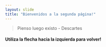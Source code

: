 ```yaml
---
layout: slide
title: "Bienvenidos a la segunda página!"
---
```

> Pienso luego existo - Descartes
#### Utiliza la flecha hacia la izquierda para volver!

